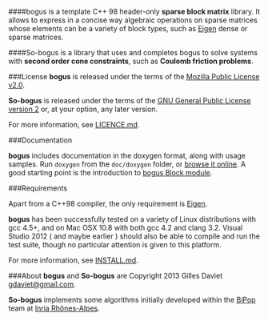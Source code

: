 ####bogus
 is a template C++ 98 header-only **sparse block matrix** library. It allows to express in a concise way algebraic operations on sparse matrices whose elements can be a variety of block types, such as [Eigen](http://eigen.tuxfamily.org) dense or sparse matrices.

####So-bogus
 is a library that uses and completes bogus to solve systems with **second order cone constraints**, such as **Coulomb friction problems**.

###License
**bogus** is released under the terms of  the  [Mozilla Public License v2.0](src/master/MPL-LICENSE-2.0.txt).

**So-bogus** is released under the terms of the [GNU General Public License version 2](src/master/GPL-LICENSE-2.txt) or, at your option, any later version.

For more information, see [LICENCE.md](src/master/LICENSE.md).

###Documentation

**bogus** includes documentation in the doxygen format, along with usage samples.
Run `doxygen` from the `doc/doxygen` folder, or [browse it online](http://gdaviet.fr/doc/bogus/master/doxygen/).
A good starting point is the introduction to [bogus Block module](http://gdaviet.fr/doc/bogus/master/doxygen/block.html).

###Requirements

Apart from a C++98 compiler, the only requirement is  [Eigen](http://eigen.tuxfamily.org).

**bogus** has been successfully tested on a variety of Linux distributions  with gcc 4.5+,
and on Mac OSX 10.8 with both gcc 4.2 and clang 3.2.
Visual Studio 2012 ( and maybe earlier ) should also be able to compile and run the test suite, though no particular attention is given to this platform.

For more information, see [INSTALL.md](src/master/INSTALL.md).


###About
**bogus** and **So-bogus** are Copyright 2013 Gilles Daviet <gdaviet@gmail.com>.

**So-bogus** implements some algorithms initially developed within the [BiPop](http://bipop.inrialpes.fr) team at [Inria Rhônes-Alpes](http://inria.fr/en/centre/grenoble).





